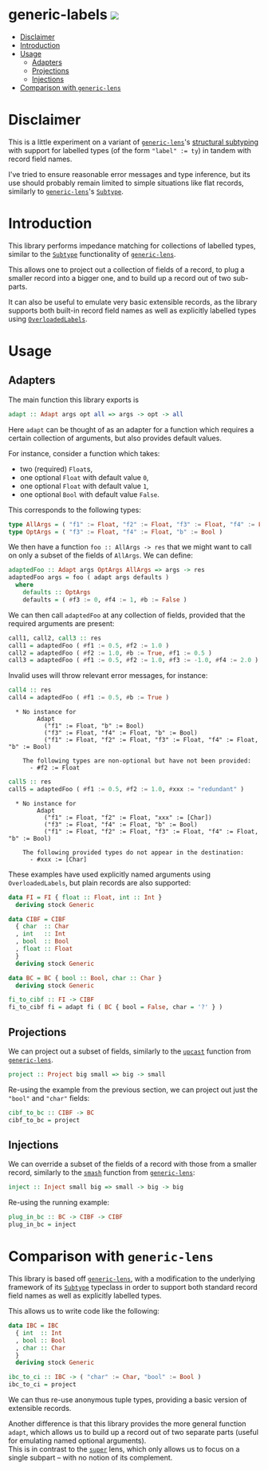 # generic-labels <a href="https://hackage.haskell.org/package/generic-labels" alt="Hackage"><img src="https://img.shields.io/hackage/v/generic-labels.svg" /></a>

* [Disclaimer](#disclaimer)
* [Introduction](#introduction)
* [Usage](#usage)
  - [Adapters](#adapters)
  - [Projections](#projections)
  - [Injections](#injections)
* [Comparison with `generic-lens`](#comparison)

<a name="disclaimer"></a>
# Disclaimer

This is a little experiment on a variant of [`generic-lens`](https://hackage.haskell.org/package/generic-lens)'s [structural subtyping](https://hackage.haskell.org/package/generic-lens/docs/Data-Generics-Product-Subtype.html)
with support for labelled types (of the form `"label" := ty`) in tandem with record field names.

I've tried to ensure reasonable error messages and type inference, but its use should probably remain limited
to simple situations like flat records, similarly to [`generic-lens`](https://hackage.haskell.org/package/generic-lens)'s [`Subtype`](https://hackage.haskell.org/package/generic-lens/docs/Data-Generics-Product-Subtype.html).

<a name="introduction"></a>
# Introduction

This library performs impedance matching for collections of labelled types,
similar to the [`Subtype`](https://hackage.haskell.org/package/generic-lens/docs/Data-Generics-Product-Subtype.html)
functionality of [`generic-lens`](https://hackage.haskell.org/package/generic-lens).

This allows one to project out a collection of fields of a record, to plug a smaller record into a bigger one, and to
build up a record out of two sub-parts.

It can also be useful to emulate very basic extensible records, as the library supports both built-in record field names
as well as explicitly labelled types using [`OverloadedLabels`](https://ghc.gitlab.haskell.org/ghc/doc/users_guide/exts/overloaded_labels.html).

<a name="usage"></a>
# Usage

<a name="adapters"></a>
## Adapters

The main function this library exports is

```haskell
adapt :: Adapt args opt all => args -> opt -> all
```

Here `adapt` can be thought of as an adapter for a function which requires a certain collection of arguments,
but also provides default values.

For instance, consider a function which takes:
  - two (required) `Float`s,
  - one optional `Float` with default value `0`,
  - one optional `Float` with default value `1`,
  - one optional `Bool` with default value `False`.

This corresponds to the following types:

```haskell
type AllArgs = ( "f1" := Float, "f2" := Float, "f3" := Float, "f4" := Float, "b" := Bool )
type OptArgs = ( "f3" := Float, "f4" := Float, "b" := Bool )
```

We then have a function `foo :: AllArgs -> res` that we might want to call on only a subset of the fields of `AllArgs`. We can define:

```haskell
adaptedFoo :: Adapt args OptArgs AllArgs => args -> res
adaptedFoo args = foo ( adapt args defaults )
  where
    defaults :: OptArgs
    defaults = ( #f3 := 0, #f4 := 1, #b := False )
```

We can then call `adaptedFoo` at any collection of fields, provided that the required arguments are present:


```haskell
call1, call2, call3 :: res
call1 = adaptedFoo ( #f1 := 0.5, #f2 := 1.0 )
call2 = adaptedFoo ( #f2 := 1.0, #b := True, #f1 := 0.5 )
call3 = adaptedFoo ( #f1 := 0.5, #f2 := 1.0, #f3 := -1.0, #f4 := 2.0 )
```

Invalid uses will throw relevant error messages, for instance:

```haskell
call4 :: res
call4 = adaptedFoo ( #f1 := 0.5, #b := True )
```

```
  * No instance for
        Adapt
          ("f1" := Float, "b" := Bool)
          ("f3" := Float, "f4" := Float, "b" := Bool)
          ("f1" := Float, "f2" := Float, "f3" := Float, "f4" := Float, "b" := Bool)

    The following types are non-optional but have not been provided:
      - #f2 := Float
```

```haskell
call5 :: res
call5 = adaptedFoo ( #f1 := 0.5, #f2 := 1.0, #xxx := "redundant" )
```

```
  * No instance for
        Adapt
          ("f1" := Float, "f2" := Float, "xxx" := [Char])
          ("f3" := Float, "f4" := Float, "b" := Bool)
          ("f1" := Float, "f2" := Float, "f3" := Float, "f4" := Float, "b" := Bool)

    The following provided types do not appear in the destination:
      - #xxx := [Char]
```

These examples have used explicitly named arguments using `OverloadedLabels`, but plain records are also supported:

```haskell
data FI = FI { float :: Float, int :: Int }
  deriving stock Generic

data CIBF = CIBF
  { char  :: Char
  , int   :: Int
  , bool  :: Bool
  , float :: Float
  }
  deriving stock Generic

data BC = BC { bool :: Bool, char :: Char }
  deriving stock Generic

fi_to_cibf :: FI -> CIBF
fi_to_cibf fi = adapt fi ( BC { bool = False, char = '?' } )
```

<a name="projections"></a>
## Projections

We can project out a subset of fields, similarly to the [`upcast`](https://hackage.haskell.org/package/generic-lens/docs/Data-Generics-Product-Subtype.html#v:upcast)
function from [`generic-lens`](https://hackage.haskell.org/package/generic-lens).

```haskell
project :: Project big small => big -> small
```

Re-using the example from the previous section, we can project out just the `"bool"` and `"char"` fields:

```haskell
cibf_to_bc :: CIBF -> BC
cibf_to_bc = project
```


<a name="injections"></a>
## Injections

We can override a subset of the fields of a record with those from a smaller record,
similarly to the [`smash`](https://hackage.haskell.org/package/generic-lens/docs/Data-Generics-Product-Subtype.html#v:smash)
function from [`generic-lens`](https://hackage.haskell.org/package/generic-lens):

```haskell
inject :: Inject small big => small -> big -> big
```

Re-using the running example:

```haskell
plug_in_bc :: BC -> CIBF -> CIBF
plug_in_bc = inject
```

<a name="comparison"></a>
# Comparison with `generic-lens`

This library is based off [`generic-lens`](https://hackage.haskell.org/package/generic-lens), with a modification to the underlying framework
of its [`Subtype`](https://hackage.haskell.org/package/generic-lens/docs/Data-Generics-Product-Subtype.html) typeclass in order
to support both standard record field names as well as explicitly labelled types.

This allows us to write code like the following:

```haskell
data IBC = IBC
  { int  :: Int
  , bool :: Bool
  , char :: Char
  }
  deriving stock Generic

ibc_to_ci :: IBC -> ( "char" := Char, "bool" := Bool )
ibc_to_ci = project
```

We can thus re-use anonymous tuple types, providing a basic version of extensible records.

Another difference is that this library provides the more general function `adapt`, which allows us to
build up a record out of two separate parts (useful for emulating named optional arguments).    
This is in contrast to the [`super`](https://hackage.haskell.org/package/generic-lens/docs/Data-Generics-Product-Subtype.html#v:super)
lens, which only allows us to focus on a single subpart – with no notion of its complement.
